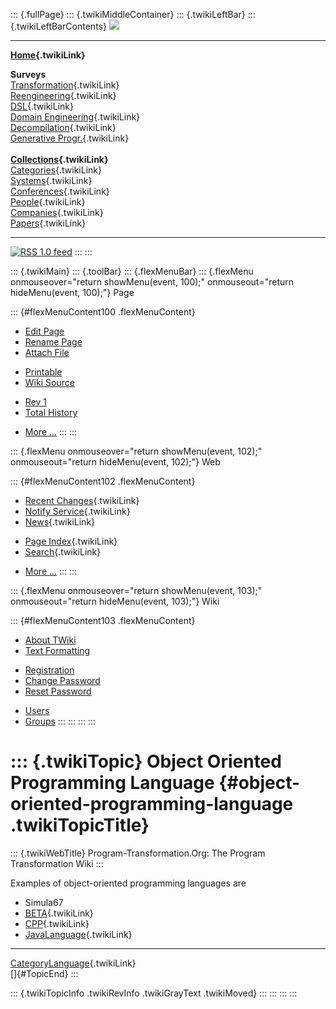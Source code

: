 ::: {.fullPage}
::: {.twikiMiddleContainer}
::: {.twikiLeftBar}
::: {.twikiLeftBarContents}
![](../pub/transformation.gif)

------------------------------------------------------------------------

**[Home](WebHome){.twikiLink}**

**Surveys**\
[Transformation](ProgramTransformation){.twikiLink}\
[Reengineering](ReengineeringWiki){.twikiLink}\
[DSL](DomainSpecificLanguages){.twikiLink}\
[Domain Engineering](DomainEngineering){.twikiLink}\
[Decompilation](DeCompilation){.twikiLink}\
[Generative Progr.](GenerativeProgrammingWiki){.twikiLink}\
\
**[Collections](CategoryCollection){.twikiLink}**\
[Categories](CategoryCategory){.twikiLink}\
[Systems](TransformationSystems){.twikiLink}\
[Conferences](TransformationConferences){.twikiLink}\
[People](TransformationPeople){.twikiLink}\
[Companies](TransformationCompanies){.twikiLink}\
[Papers](CategoryPaper){.twikiLink}

------------------------------------------------------------------------

[![](../pub/rss.gif "RSS 1.0 feed")](WebRss@skin=rss)
:::
:::

::: {.twikiMain}
::: {.toolBar}
::: {.flexMenuBar}
::: {.flexMenu onmouseover="return showMenu(event, 100);" onmouseout="return hideMenu(event, 100);"}
Page

::: {#flexMenuContent100 .flexMenuContent}
-   [Edit
    Page](http://www.program-transformation.org/edit/Transform/ObjectOrientedProgrammingLanguage?t=1536826522)
-   [Rename
    Page](http://www.program-transformation.org/rename/Transform/ObjectOrientedProgrammingLanguage)
-   [Attach
    File](http://www.program-transformation.org/attach/Transform/ObjectOrientedProgrammingLanguage)

<!-- -->

-   [Printable](http://www.program-transformation.org/view/Transform/ObjectOrientedProgrammingLanguage?skin=print.pattern)
-   [Wiki
    Source](http://www.program-transformation.org/view/Transform/ObjectOrientedProgrammingLanguage?skin=text&raw=on&contenttype=text/plain)

<!-- -->

-   [Rev
    1](http://www.program-transformation.org/view/Transform/ObjectOrientedProgrammingLanguage?rev=1.1)
-   [Total
    History](http://www.program-transformation.org/rdiff/Transform/ObjectOrientedProgrammingLanguage)

<!-- -->

-   [More
    \...](http://www.program-transformation.org/oops/Transform/ObjectOrientedProgrammingLanguage?template=oopsmore&param1=1.1&param2=1.1)
:::
:::

::: {.flexMenu onmouseover="return showMenu(event, 102);" onmouseout="return hideMenu(event, 102);"}
Web

::: {#flexMenuContent102 .flexMenuContent}
-   [Recent Changes](WebChanges){.twikiLink}
-   [Notify Service](WebNotify){.twikiLink}
-   [News](WebNews){.twikiLink}

<!-- -->

-   [Page Index](WebIndex){.twikiLink}
-   [Search](WebSearch){.twikiLink}

<!-- -->

-   [More
    \...](http://www.program-transformation.org/oops/Transform/ObjectOrientedProgrammingLanguage?template=oopsmore&param1=1.1&param2=1.1)
:::
:::

::: {.flexMenu onmouseover="return showMenu(event, 103);" onmouseout="return hideMenu(event, 103);"}
Wiki

::: {#flexMenuContent103 .flexMenuContent}
-   [About
    TWiki](http://www.program-transformation.org/view/TWiki/WebHome)
-   [Text
    Formatting](http://www.program-transformation.org/view/TWiki/TextFormattingRules)

<!-- -->

-   [Registration](http://www.program-transformation.org/view/TWiki/TWikiRegistration)
-   [Change
    Password](http://www.program-transformation.org/view/TWiki/ChangePassword)
-   [Reset
    Password](http://www.program-transformation.org/view/TWiki/ResetPassword)

<!-- -->

-   [Users](http://www.program-transformation.org/view/Main/TWikiUsers)
-   [Groups](http://www.program-transformation.org/view/Main/TWikiGroups)
:::
:::
:::
:::

::: {.twikiTopic}
Object Oriented Programming Language {#object-oriented-programming-language .twikiTopicTitle}
====================================

::: {.twikiWebTitle}
Program-Transformation.Org: The Program Transformation Wiki
:::

Examples of object-oriented programming languages are

-   Simula67
-   [BETA](BETA){.twikiLink}
-   [CPP](CPP){.twikiLink}
-   [JavaLanguage](JavaLanguage){.twikiLink}

------------------------------------------------------------------------

[CategoryLanguage](CategoryLanguage){.twikiLink}\
[]{#TopicEnd}
:::

::: {.twikiTopicInfo .twikiRevInfo .twikiGrayText .twikiMoved}
:::
:::
:::
:::
